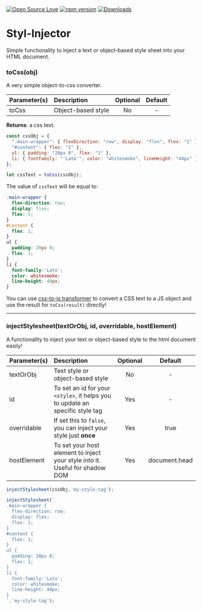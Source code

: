 [![Open Source Love](https://badges.frapsoft.com/os/mit/mit.svg?v=102)](https://opensource.org/licenses/MIT)
[![npm version](https://badge.fury.io/js/styl-injector.svg)](https://badge.fury.io/js/styl-injector)
[![Downloads](https://img.shields.io/npm/dm/styl-injector.svg)](https://www.npmjs.com/package/styl-injector)

# Styl-Injector 
Simple functionality to inject a text or object-based style sheet into your HTML document.

### toCss(obj)

A very simple object-to-css converter.

| Parameter(s) |      Description      |  Optional | Default |
|----------|:-------------|:------:|:------:|
| toCss |  Object-based style | No | - |

**Returns**: a css text.

```javascript
const cssObj = {
  ".main-wrapper": { flexDirection: "row", display: "flex", flex: "1" },
  "#content": { flex: "1" },
  ul: { padding: "20px 0", flex: "1" },
  li: { fontFamily: "'Lato'", color: "whitesmoke", lineHeight: "44px" }
};

let cssText = toCss(cssObj);
```

The value of `cssText` will be equal to:
 
```css
.main-wrapper {
  flex-direction: row;
  display: flex;
  flex: 1;
}
#content {
  flex: 1;
}
ul {
  padding: 20px 0;
  flex: 1;
}
li {
  font-family:'Lato';
  color: whitesmoke;
  line-height: 44px;
}
```

You can use [css-to-js transformer](https://transform.tools/css-to-js) to convert a CSS text to a JS object and use the result for `toCss(result)` directly!

---

### injectStylesheet(textOrObj, id, overridable, hostElement)

A functionality to inject your text or object-based style to the html document easily!


| Parameter(s) |      Description      |  Optional | Default |
|----------|:-------------|:------:|:------:|
| textOrObj |  Text style or object-based style | No | - |
| id |  To set an id for your `<style>`, it helps you to update an specific style tag | Yes | - |
| overridable |  If set this to `false`, you can inject your style just **once** | Yes | true |
| hostElement |  To set your host element to inject your style into it. Useful for shadow DOM | Yes | document.head |


```javascript
injectStylesheet(cssObj,'my-style-tag');

injectStylesheet(`
.main-wrapper {
  flex-direction: row;
  display: flex;
  flex: 1;
}
#content {
  flex: 1;
}
ul {
  padding: 20px 0;
  flex: 1;
}
li {
  font-family:'Lato';
  color: whitesmoke;
  line-height: 44px;
}
`,'my-style-tag');

```
